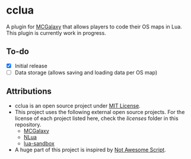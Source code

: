 # cclua
A plugin for [MCGalaxy](https://github.com/UnknownShadow200/MCGalaxy) that allows players to code their OS maps in Lua. This plugin is currently work in progress.

## To-do
- [x] Initial release
- [ ] Data storage (allows saving and loading data per OS map)

## Attributions
- cclua is an open source project under [MIT License](https://github.com/KabanFriends/cclua/blob/master/LICENSE).
- This project uses the following external open source projects. For the license of each project listed here, check the *licenses* folder in this repository.
    - [MCGalaxy](https://github.com/UnknownShadow200/MCGalaxy)
    - [NLua](https://github.com/NLua/NLua)
    - [lua-sandbox](https://github.com/kikito/lua-sandbox)
- A huge part of this project is inspired by [Not Awesome Script](https://github.com/NotAwesome2/Not-Awesome-Script).
